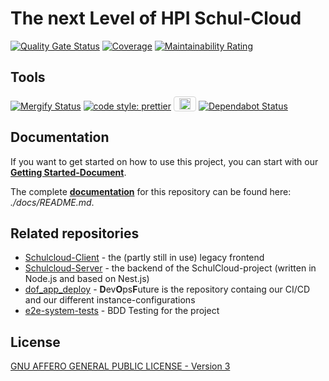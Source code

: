 # The next Level of HPI Schul-Cloud

[![Quality Gate Status](https://sonarcloud.io/api/project_badges/measure?project=hpi-schul-cloud_nuxt-client&metric=alert_status)](https://sonarcloud.io/summary/new_code?id=hpi-schul-cloud_nuxt-client)
[![Coverage](https://sonarcloud.io/api/project_badges/measure?project=hpi-schul-cloud_nuxt-client&metric=coverage)](https://sonarcloud.io/summary/new_code?id=hpi-schul-cloud_nuxt-client)
[![Maintainability Rating](https://sonarcloud.io/api/project_badges/measure?project=hpi-schul-cloud_nuxt-client&metric=sqale_rating)](https://sonarcloud.io/summary/new_code?id=hpi-schul-cloud_nuxt-client)

## Tools

[![Mergify Status](https://gh.mergify.io/badges/hpi-schul-cloud/nuxt-client.png?style=cut)](https://mergify.io) [![code style: prettier](https://img.shields.io/badge/code_style-prettier-ff69b4.svg?style=flat)](https://github.com/prettier/prettier) <a href="https://lokalise.com/" ><img height="18px" src="https://lokalise.com/img/lokalise_logo_black.png" style="padding: 2px 8px; border: 1px solid lightgrey; border-radius: 4px;" alt="Lokalise Logo"></a> [![Dependabot Status](https://api.dependabot.com/badges/status?host=github&repo=hpi-schul-cloud/nuxt-client)](https://dependabot.com)

## Documentation

If you want to get started on how to use this project, you can start with our **[Getting Started-Document](./docs/0_GettingStarted.md)**.

The complete **[documentation](./docs/README.md)** for this repository can be found here: *./docs/README.md*.

## Related repositories

- [Schulcloud-Client](https://github.com/hpi-schul-cloud/schulcloud-client) - the (partly still in use) legacy frontend
- [Schulcloud-Server](https://github.com/hpi-schul-cloud/schulcloud-server) - the backend of the SchulCloud-project (written in Node.js and based on Nest.js)
- [dof_app_deploy](https://github.com/hpi-schul-cloud/dof_app_deploy) - **D**ev**O**ps**F**uture is the repository containg our CI/CD and our different instance-configurations
- [e2e-system-tests](https://github.com/hpi-schul-cloud/e2e-system-tests) - BDD Testing for the project

## License

[GNU AFFERO GENERAL PUBLIC LICENSE - Version 3](./LICENSE.md)
